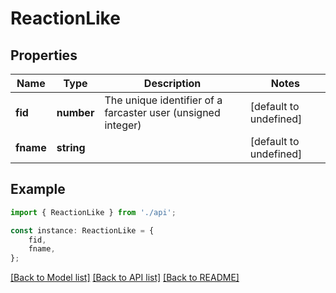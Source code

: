 # ReactionLike


## Properties

Name | Type | Description | Notes
------------ | ------------- | ------------- | -------------
**fid** | **number** | The unique identifier of a farcaster user (unsigned integer) | [default to undefined]
**fname** | **string** |  | [default to undefined]

## Example

```typescript
import { ReactionLike } from './api';

const instance: ReactionLike = {
    fid,
    fname,
};
```

[[Back to Model list]](../README.md#documentation-for-models) [[Back to API list]](../README.md#documentation-for-api-endpoints) [[Back to README]](../README.md)
